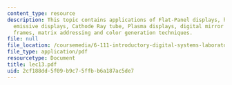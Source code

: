 ```yaml
---
content_type: resource
description: This topic contains applications of Flat-Panel displays, human eyes,
  emissive displays, Cathode Ray tube, Plasma displays, digital mirror device, composite
  frames, matrix addressing and color generation techniques.
file: null
file_location: /coursemedia/6-111-introductory-digital-systems-laboratory-spring-2006/2cf188dd5f09b9c75ffbb6a187ac5de7_lec13.pdf
file_type: application/pdf
resourcetype: Document
title: lec13.pdf
uid: 2cf188dd-5f09-b9c7-5ffb-b6a187ac5de7
---
```

